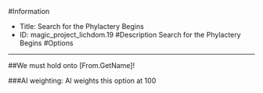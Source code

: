#Information
 - Title: Search for the Phylactery Begins
 - ID: magic_project_lichdom.19
#Description
Search for the Phylactery Begins
#Options

___
##We must hold onto [From.GetName]!

###AI weighting:
AI weights this option at 100


